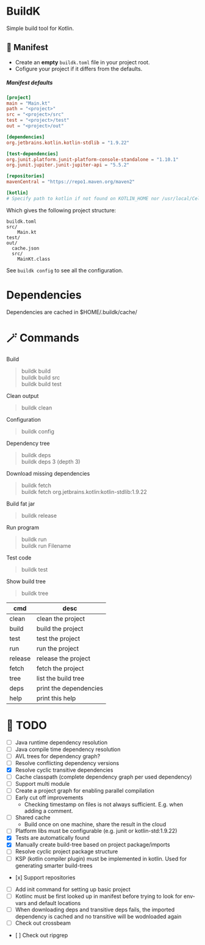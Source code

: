 # BuildK
Simple build tool for Kotlin.

## 📜 Manifest
- Create an **empty** `buildk.toml` file in your project root.
- Cofigure your project if it differs from the defaults.

##### Manifest defaults
```toml
[project]
main = "Main.kt"
path = "<project>"
src = "<project>/src"
test = "<project>/test"
out = "<project>/out"

[dependencies]
org.jetbrains.kotlin.kotlin-stdlib = "1.9.22"

[test-dependencies]
org.junit.platform.junit-platform-console-standalone = "1.10.1"
org.junit.jupiter.junit-jupiter-api = "5.5.2"

[repositories]
mavenCentral = "https://repo1.maven.org/maven2"

[kotlin]
# Specify path to kotlin if not found on KOTLIN_HOME nor /usr/local/Cellar/kotlin/1.9.22/
```

Which gives the following project structure:

```
buildk.toml
src/
    Main.kt
test/
out/
  cache.json
  src/
    MainKt.class
```

See `buildk config` to see all the configuration.

# Dependencies
Dependencies are cached in $HOME/.buildk/cache/

# 🪄 Commands
Build
>  buildk build <br>
>  buildk build src <br>
>  buildk build test

Clean output
> buildk clean

Configuration
> buildk config

Dependency tree
> buildk deps <br>
> buildk deps 3 (depth 3)

Download missing dependencies
> buildk fetch <br>
> buildk fetch org.jetbrains.kotlin:kotlin-stdlib:1.9.22

Build fat jar
> buildk release

Run program
> buildk run <br>
> buildk run Filename

Test code
> buildk test

Show build tree
> buildk tree

| cmd | desc |
| --- | ---- |
| clean   | clean the project      |
| build   | build the project      |
| test    | test the project       |
| run     | run the project        |
| release | release the project    |
| fetch   | fetch the project      |
| tree    | list the build tree    |
| deps    | print the dependencies |
| help    | print this help        |

# 🚧 TODO
- [ ] Java runtime dependency resolution
- [ ] Java compile time dependency resolution
- [ ] AVL trees for dependency graph?
- [ ] Resolve conflicting dependency versions
- [x] Resolve cyclic transitive dependencies
- [ ] Cache classpath (complete dependency graph per used dependency)
- [ ] Support multi module
- [ ] Create a project graph for enabling parallel compilation
- [ ] Early cut off improvements
  * Checking timestamp on files is not always sufficient. E.g. when adding a comment.
- [ ] Shared cache 
  * Build once on one machine, share the result in the cloud
- [ ] Platform libs must be configurable (e.g. junit or kotlin-std:1.9.22)
- [x] Tests are automatically found
- [x] Manually create build-tree based on project package/imports
- [ ] Resolve cyclic project package structure
- [ ] KSP (kotlin compiler plugin) must be implemented in kotlin. Used for generating smarter build-trees
- [x] Support repositories
- [ ] Add init command for setting up basic project
- [ ] Kotlinc must be first looked up in manifest before trying to look for env-vars and default locations
- [ ] When downloading deps and transitive deps fails, the imported dependency is cached and no transitive will be wodnloaded again
- [ ] Check out crossbeam
- [ ] Check out ripgrep
